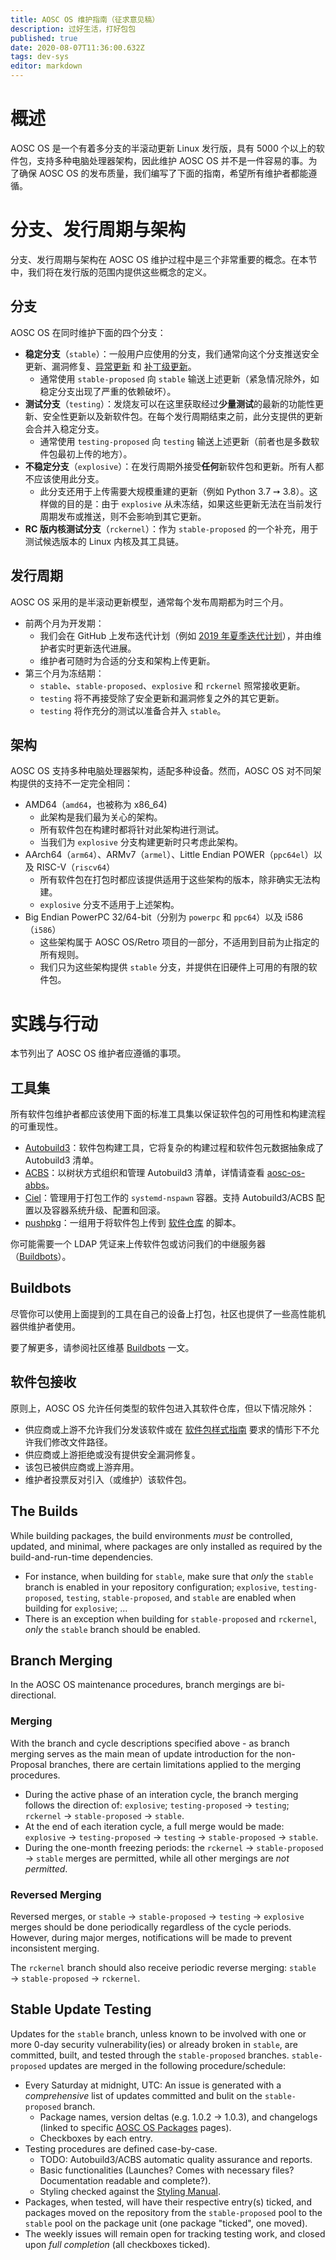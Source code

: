 ```yaml
---
title: AOSC OS 维护指南（征求意见稿）
description: 过好生活，打好包包
published: true
date: 2020-08-07T11:36:00.632Z
tags: dev-sys
editor: markdown
---
```


# 概述

AOSC OS 是一个有着多分支的半滚动更新 Linux 发行版，具有 5000 个以上的软件包，支持多种电脑处理器架构，因此维护 AOSC OS 并不是一件容易的事。为了确保 AOSC OS 的发布质量，我们编写了下面的指南，希望所有维护者都能遵循。

# 分支、发行周期与架构

分支、发行周期与架构在 AOSC OS 维护过程中是三个非常重要的概念。在本节中，我们将在发行版的范围内提供这些概念的定义。

## 分支

AOSC OS 在同时维护下面的四个分支：

- **稳定分支**（`stable`）：一般用户应使用的分支，我们通常向这个分支推送安全更新、漏洞修复、[异常更新](/dev-sys-cycle-exceptions) 和 [补丁级更新](/dev-sys-known-patch-release-rules)。
  - 通常使用 `stable-proposed` 向 `stable` 输送上述更新（紧急情况除外，如稳定分支出现了严重的依赖破坏）。
- **测试分支**（`testing`）：发烧友可以在这里获取经过**少量测试**的最新的功能性更新、安全性更新以及新软件包。在每个发行周期结束之前，此分支提供的更新会合并入稳定分支。
  - 通常使用 `testing-proposed` 向 `testing` 输送上述更新（前者也是多数软件包最初上传的地方）。
- **不稳定分支**（`explosive`）：在发行周期外接受**任何**新软件包和更新。所有人都不应该使用此分支。
  - 此分支还用于上传需要大规模重建的更新（例如 Python 3.7 ➙ 3.8）。这样做的目的是：由于 `explosive` 从未冻结，如果这些更新无法在当前发行周期发布或推送，则不会影响到其它更新。
- **RC 版内核测试分支**（`rckernel`）：作为 `stable-proposed` 的一个补充，用于测试候选版本的 Linux 内核及其工具链。

## 发行周期

AOSC OS 采用的是半滚动更新模型，通常每个发布周期都为时三个月。

- 前两个月为开发期：
  - 我们会在 GitHub 上发布迭代计划（例如 [2019 年夏季迭代计划](https://github.com/AOSC-Dev/aosc-os-abbs/issues/1896)），并由维护者实时更新迭代进展。
  - 维护者可随时为合适的分支和架构上传更新。
- 第三个月为冻结期：
  - `stable`、`stable-proposed`、`explosive` 和 `rckernel` 照常接收更新。
  - `testing` 将不再接受除了安全更新和漏洞修复之外的其它更新。
  - `testing` 将作充分的测试以准备合并入 `stable`。

## 架构

AOSC OS 支持多种电脑处理器架构，适配多种设备。然而，AOSC OS 对不同架构提供的支持不一定完全相同：

- AMD64（`amd64`，也被称为 x86_64)
  - 此架构是我们最为关心的架构。
  - 所有软件包在构建时都将针对此架构进行测试。
  - 当我们为 `explosive` 分支构建更新时只考虑此架构。
- AArch64（`arm64`）、ARMv7（`armel`）、Little Endian POWER（`ppc64el`）以及 RISC-V（`riscv64`）
	- 所有软件包在打包时都应该提供适用于这些架构的版本，除非确实无法构建。
  - `explosive` 分支不适用于上述架构。
- Big Endian PowerPC 32/64-bit（分别为 `powerpc` 和 `ppc64`）以及 i586（`i586`）
	- 这些架构属于 AOSC OS/Retro 项目的一部分，不适用到目前为止指定的所有规则。
  - 我们只为这些架构提供 `stable` 分支，并提供在旧硬件上可用的有限的软件包。

# 实践与行动

本节列出了 AOSC OS 维护者应遵循的事项。

## 工具集

所有软件包维护者都应该使用下面的标准工具集以保证软件包的可用性和构建流程的可重现性。

- [Autobuild3](https://github.com/AOSC-Dev/autobuild3)：软件包构建工具，它将复杂的构建过程和软件包元数据抽象成了 Autobuild3 清单。
- [ACBS](https://github.com/AOSC-Dev/acbs)：以树状方式组织和管理 Autobuild3 清单，详情请查看 [aosc-os-abbs](https://github.com/AOSC-Dev/aosc-os-abbs)。
- [Ciel](https://github.com/AOSC-Dev/ciel)：管理用于打包工作的 `systemd-nspawn` 容器。支持 Autobuild3/ACBS 配置以及容器系统升级、配置和回滚。
- [pushpkg](https://github.com/AOSC-Dev/scriptlets/tree/master/pushpkg)：一组用于将软件包上传到 [软件仓库](https://repo.aosc.io) 的脚本。

你可能需要一个 LDAP 凭证来上传软件包或访问我们的中继服务器（[Buildbots](/en/infra-buildbots)）。

## Buildbots

尽管你可以使用上面提到的工具在自己的设备上打包，社区也提供了一些高性能机器供维护者使用。

要了解更多，请参阅社区维基 [Buildbots](/en/infra-buildbots) 一文。

## 软件包接收

原则上，AOSC OS 允许任何类型的软件包进入其软件仓库，但以下情况除外：

- 供应商或上游不允许我们分发该软件或在 [软件包样式指南](/dev-sys-package-styling-manual) 要求的情形下不允许我们修改文件路径。
- 供应商或上游拒绝或没有提供安全漏洞修复。
- 该包已被供应商或上游弃用。
- 维护者投票反对引入（或维护）该软件包。

## The Builds

While building packages, the build environments *must* be controlled, updated, and minimal, where packages are only installed as required by the build-and-run-time dependencies.

- For instance, when building for `stable`, make sure that *only* the `stable` branch is enabled in your repository configuration; `explosive`, `testing-proposed`, `testing`, `stable-proposed`, and `stable` are enabled when building for `explosive`; ...
- There is an exception when building for `stable-proposed` and `rckernel`, *only* the `stable` branch should be enabled.

## Branch Merging

In the AOSC OS maintenance procedures, branch mergings are bi-directional.

### Merging

With the branch and cycle descriptions specified above - as branch merging serves as the main mean of update introduction for the non-Proposal branches, there are certain limitations applied to the merging procedures.

- During the active phase of an interation cycle, the branch merging follows the direction of: `explosive`; `testing-proposed` → `testing`; `rckernel` → `stable-proposed` → `stable`.
- At the end of each iteration cycle, a full merge would be made: `explosive` → `testing-proposed` → `testing` → `stable-proposed` → `stable`.
- During the one-month freezing periods: the `rckernel` → `stable-proposed` → `stable` merges are permitted, while all other mergings are *not permitted*.

### Reversed Merging

Reversed merges, or `stable` → `stable-proposed` → `testing` → `explosive` merges should be done periodically regardless of the cycle periods. However, during major merges, notifications will be made to prevent inconsistent merging.

The `rckernel` branch should also receive periodic reverse merging: `stable` → `stable-proposed` → `rckernel`.

## Stable Update Testing

Updates for the `stable` branch, unless known to be involved with one or more 0-day security vulnerability(ies) or already broken in `stable`, are committed, built, and tested through the `stable-proposed` branches. `stable-proposed` updates are merged in the following procedure/schedule:

- Every Saturday at midnight, UTC: An issue is generated with a *comprehensive* list of updates committed and bulit on the `stable-proposed` branch.
	- Package names, version deltas (e.g. 1.0.2 → 1.0.3), and changelogs (linked to specific [AOSC OS Packages](https://packages.aosc.io) pages).
	- Checkboxes by each entry.
- Testing procedures are defined case-by-case.
	- TODO: Autobuild3/ACBS automatic quality assurance and reports.
	- Basic functionalities (Launches? Comes with necessary files? Documentation readable and complete?).
	- Styling checked against the [Styling Manual](/dev-sys-package-styling-manual).
- Packages, when tested, will have their respective entry(s) ticked, and packages moved on the repository from the `stable-proposed` pool to the `stable` pool on the package unit (one package "ticked", one moved).
- The weekly issues will remain open for tracking testing work, and closed upon *full completion* (all checkboxes ticked).